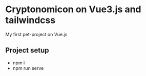 # Cryptonomicon on Vue3.js and tailwindcss
My first pet-project on Vue.js

## Project setup
- npm i
- npm run serve
